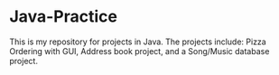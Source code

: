 # Java-Practice
This is my repository for projects in Java. The projects include: Pizza Ordering with GUI, Address book project, and a Song/Music database project.
